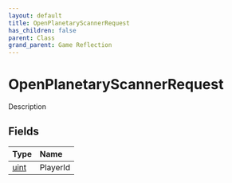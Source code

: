 ```yaml
---
layout: default
title: OpenPlanetaryScannerRequest
has_children: false
parent: Class
grand_parent: Game Reflection
---
```

# OpenPlanetaryScannerRequest
Description 

## Fields
| Type | Name |
|:-------------|:--------------|
| [uint](/game-reflection/components/uint.md) | PlayerId |
